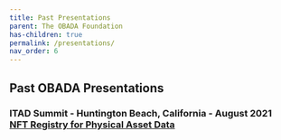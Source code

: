 ```yaml
---
title: Past Presentations
parent: The OBADA Foundation
has-children: true
permalink: /presentations/
nav_order: 6
---
```


## Past OBADA Presentations

### ITAD Summit - Huntington Beach, California - August 2021 <br/> [NFT Registry for Physical Asset Data](foundation/obada-foundation/presentations/2021/OBADA-ITAD-SUMMIT-Aug2021.pdf) 



